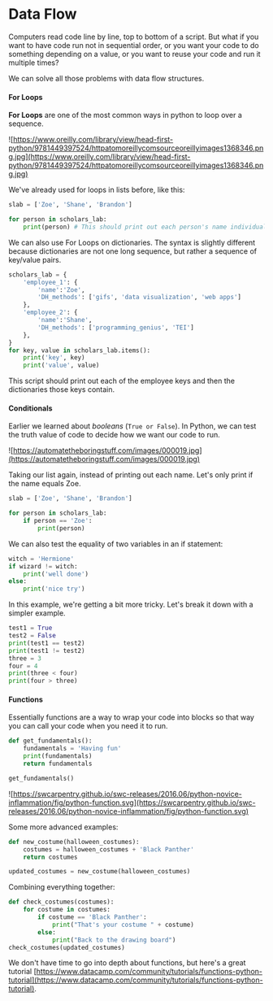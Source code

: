 # Data Flow

Computers read code line by line, top to bottom of a script. But what if you want to have code run not in sequential order, or you want your code to do something depending on a value, or you want to reuse your code and run it multiple times?

We can solve all those problems with data flow structures.

#### For Loops
**For Loops** are one of the most common ways in python to loop over a sequence. 

![https://www.oreilly.com/library/view/head-first-python/9781449397524/httpatomoreillycomsourceoreillyimages1368346.png.jpg](https://www.oreilly.com/library/view/head-first-python/9781449397524/httpatomoreillycomsourceoreillyimages1368346.png.jpg)

We've already used for loops in lists before, like this:
```python
slab = ['Zoe', 'Shane', 'Brandon']

for person in scholars_lab:
    print(person) # This should print out each person's name individually
```

We can also use For Loops on dictionaries. The syntax is slightly different because dictionaries are not one long sequence, but rather a sequence of key/value pairs.
```python
scholars_lab = {
    'employee_1': {
        'name':'Zoe',
        'DH_methods': ['gifs', 'data visualization', 'web apps']
    },
    'employee_2': {
        'name':'Shane',
        'DH_methods': ['programming_genius', 'TEI']
    },
}
for key, value in scholars_lab.items():
    print('key', key)
    print('value', value)
```
This script should print out each of the employee keys and then the dictionaries those keys contain.


#### Conditionals
Earlier we learned about *booleans* (`True or False`). In Python, we can test the truth value of code to decide how we want our code to run.

![https://automatetheboringstuff.com/images/000019.jpg](https://automatetheboringstuff.com/images/000019.jpg)

Taking our list again, instead of printing out each name. Let's only print if the name equals Zoe.
```python
slab = ['Zoe', 'Shane', 'Brandon']

for person in scholars_lab:
    if person == 'Zoe':
        print(person)
```


We can also test the equality of two variables in an if statement:
```python
witch = 'Hermione'
if wizard != witch:
    print('well done')
else:
    print('nice try')
```

In this example, we're getting a bit more tricky.
Let's break it down with a simpler example.
```python
test1 = True
test2 = False
print(test1 == test2)
print(test1 != test2)
three = 3
four = 4
print(three < four)
print(four > three)
```

#### Functions
 Essentially functions are a way to wrap your code into blocks so that way you can call your code when you need it to run.

```python
def get_fundamentals():
    fundamentals = 'Having fun'
    print(fundamentals)
    return fundamentals

get_fundamentals()
```
![https://swcarpentry.github.io/swc-releases/2016.06/python-novice-inflammation/fig/python-function.svg](https://swcarpentry.github.io/swc-releases/2016.06/python-novice-inflammation/fig/python-function.svg)

Some more advanced examples:
```python
def new_costume(halloween_costumes):
    costumes = halloween_costumes + 'Black Panther'
    return costumes

updated_costumes = new_costume(halloween_costumes)
```

Combining everything together:
```python
def check_costumes(costumes):
    for costume in costumes:
        if costume == 'Black Panther':
            print("That's your costume " + costume)
        else:
            print("Back to the drawing board")
check_costumes(updated_costumes)
```

We don't have time to go into depth about functions, but here's a great tutorial [https://www.datacamp.com/community/tutorials/functions-python-tutorial](https://www.datacamp.com/community/tutorials/functions-python-tutorial).
